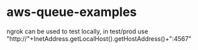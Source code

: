 # aws-queue-examples
ngrok can be used to test locally, in test/prod use "http://"+InetAddress.getLocalHost().getHostAddress()+":4567"
